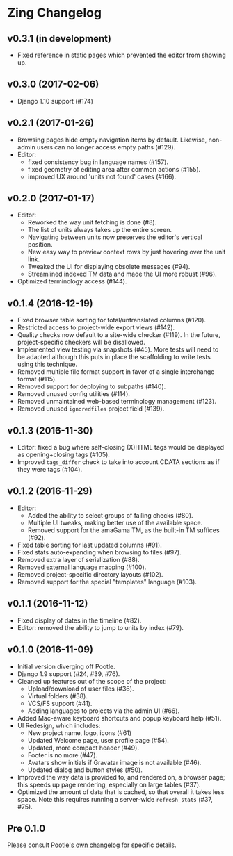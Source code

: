 Zing Changelog
==============

v0.3.1 (in development)
-----------------------

* Fixed reference in static pages which prevented the editor from showing up.


v0.3.0 (2017-02-06)
-------------------

* Django 1.10 support (#174)


v0.2.1 (2017-01-26)
-------------------

* Browsing pages hide empty navigation items by default. Likewise, non-admin
  users can no longer access empty paths (#129).
* Editor:
  * fixed consistency bug in language names (#157).
  * fixed geometry of editing area after common actions (#155).
  * improved UX around 'units not found' cases (#166).


v0.2.0 (2017-01-17)
-------------------

* Editor:
  * Reworked the way unit fetching is done (#8).
  * The list of units always takes up the entire screen.
  * Navigating between units now preserves the editor's vertical position.
  * New easy way to preview context rows by just hovering over the unit link.
  * Tweaked the UI for displaying obsolete messages (#94).
  * Streamlined indexed TM data and made the UI more robust (#96).
* Optimized terminology access (#144).


v0.1.4 (2016-12-19)
-------------------

* Fixed browser table sorting for total/untranslated columns (#120).
* Restricted access to project-wide export views (#142).
* Quality checks now default to a site-wide checker (#119). In the future,
  project-specific checkers will be disallowed.
* Implemented view testing via snapshots (#45). More tests will need to be
  adapted although this puts in place the scaffolding to write tests using
  this technique.
* Removed multiple file format support in favor of a single interchange format
  (#115).
* Removed support for deploying to subpaths (#140).
* Removed unused config utilities (#114).
* Removed unmaintained web-based terminology management (#123).
* Removed unused `ignoredfiles` project field (#139).


v0.1.3 (2016-11-30)
-------------------

* Editor: fixed a bug where self-closing (X)HTML tags would be displayed as
  opening+closing tags (#105).
* Improved `tags_differ` check to take into account CDATA sections as if they
  were tags (#104).


v0.1.2 (2016-11-29)
-------------------

* Editor:
  * Added the ability to select groups of failing checks (#80).
  * Multiple UI tweaks, making better use of the available space.
  * Removed support for the amaGama TM, as the built-in TM suffices (#92).
* Fixed table sorting for last updated columns (#91).
* Fixed stats auto-expanding when browsing to files (#97).
* Removed extra layer of serialization (#88).
* Removed external language mapping (#100).
* Removed project-specific directory layouts (#102).
* Removed support for the special "templates" language (#103).


v0.1.1 (2016-11-12)
-------------------

* Fixed display of dates in the timeline (#82).
* Editor: removed the ability to jump to units by index (#79).


v0.1.0 (2016-11-09)
-------------------

* Initial version diverging off Pootle.
* Django 1.9 support (#24, #39, #76).
* Cleaned up features out of the scope of the project:
  * Upload/download of user files (#36).
  * Virtual folders (#38).
  * VCS/FS support (#41).
  * Adding languages to projects via the admin UI (#66).
* Added Mac-aware keyboard shortcuts and popup keyboard help (#51).
* UI Redesign, which includes:
  * New project name, logo, icons (#61)
  * Updated Welcome page, user profile page (#54).
  * Updated, more compact header (#49).
  * Footer is no more (#47).
  * Avatars show initials if Gravatar image is not available (#46).
  * Updated dialog and button styles (#50).
* Improved the way data is provided to, and rendered on, a browser page;
  this speeds up page rendering, especially on large tables (#37).
* Optimized the amount of data that is cached, so that overall it takes less
  space. Note this requires running a server-wide `refresh_stats` (#37, #75).


Pre 0.1.0
---------

Please consult [Pootle's own
changelog](http://docs.translatehouse.org/projects/pootle/en/2.8.0b3/releases/index.html)
for specific details.
